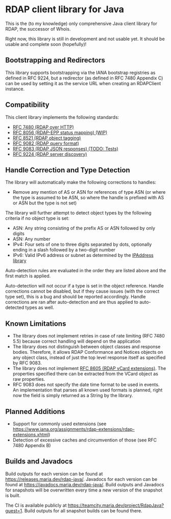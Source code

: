 # RDAP client library for Java

This is the (to my knowledge) only comprehensive Java client library for RDAP, the successor of Whois.

Right now, this library is still in development and not usable yet. It should be usable and complete soon (hopefully)!

## Bootstrapping and Redirectors
This library supports bootstrapping via the IANA bootstrap registries as defined in RFC 9224, but a redirector (as defined in RFC 7480 Appendix C) can be used by setting it as the service URL when creating an RDAPClient instance.

## Compatibility
This client library implements the following standards:
- [RFC 7480 (RDAP over HTTP)](https://datatracker.ietf.org/doc/html/rfc7480)
- [RFC 8056 (RDAP-EPP status mapping) (WIP)](https://datatracker.ietf.org/doc/html/rfc8056)
- [RFC 8521 (RDAP object tagging)](https://datatracker.ietf.org/doc/html/rfc8521)
- [RFC 9082 (RDAP query format)](https://datatracker.ietf.org/doc/html/rfc9082)
- [RFC 9083 (RDAP JSON responses) (TODO: Tests)](https://datatracker.ietf.org/doc/html/rfc9083)
- [RFC 9224 (RDAP server discovery)](https://datatracker.ietf.org/doc/html/rfc9224)

## Handle Correction and Type Detection
The library will automatically make the following corrections to handles:
- Remove any mention of AS or ASN for references of type ASN (or where the type is assumed to be ASN, so where the handle is prefixed with AS or ASN but the type is not set)

The library will further attempt to detect object types by the following criteria if no object type is set:
- ASN: Any string consisting of the prefix AS or ASN followed by only digits
- ASN: Any number
- IPv4: Four sets of one to three digits separated by dots, optionally ending in a slash followed by a two-digit number
- IPv6: Valid IPv6 address or subnet as determined by the [IPAddress library](https://github.com/seancfoley/IPAddress)

Auto-detection rules are evaluated in the order they are listed above and the first match is applied.

Auto-detection will not occur if a type is set in the object reference. Handle corrections cannot be disabled, but if they cause issues (with the correct type set), this is a bug and should be reported accordingly. Handle corrections are ran after auto-detection and are thus applied to auto-detected types as well.

## Known Limitations
- The library does not implement retries in case of rate limiting (RFC 7480 5.5) because correct handling will depend on the application
- The library does not distinguish between object classes and response bodies. Therefore, it allows RDAP Conformance and Notices objects on any object class, instead of just the top level response itself as specified by RFC 9083.
- The library does not implement [RFC 8605 (RDAP vCard extensions)](https://datatracker.ietf.org/doc/html/rfc8605). The properties specified there can be extracted from the VCard object as raw properties.
- RFC 9083 does not specify the date time format to be used in events. An implementation that parses all known used formats is planned, right now the field is simply returned as a String by the library.

## Planned Additions
- Support for commonly used extensions (see https://www.iana.org/assignments/rdap-extensions/rdap-extensions.xhtml)
- Detection of excessive caches and circumvention of those (see RFC 7480 Appendix B)

## Builds and Javadocs
Build outputs for each version can be found at https://releases.maria.dev/rdap-java/. Javadocs for each version can be found at https://javadocs.maria.dev/rdap-java/. Build outputs and Javadocs for snapshots will be overwritten every time a new version of the snapshot is built.

The CI is available publicly at https://teamcity.maria.dev/project/RdapJava?guest=1. Build outputs for all snapshot builds can be found there.
